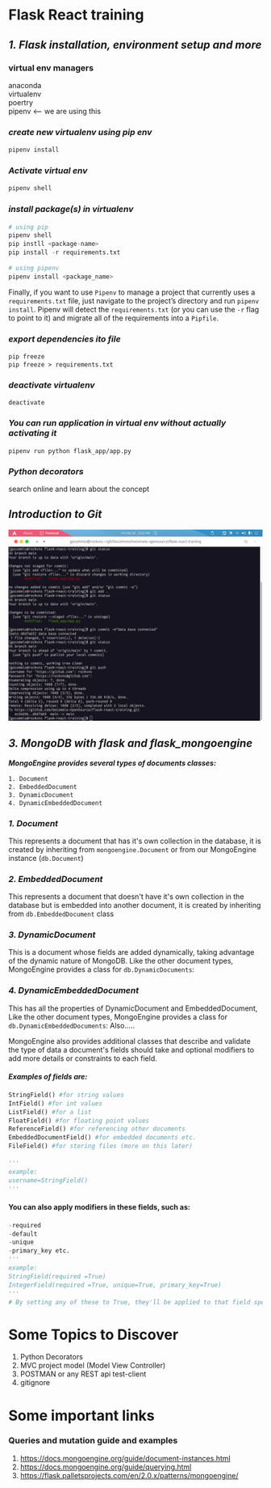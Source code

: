 # Flask React training

## ***1. Flask installation, environment setup and more***
### virtual env managers
anaconda\
virtualenv\
poertry\
pipenv <-- we are using this

### ***create new virtualenv using pip env***
```python
pipenv install
```

### ***Activate virtual env***
```python
pipenv shell
```


### ***install package(s) in virtualenv***
```python
# using pip
pipenv shell
pip instll <package-name>
pip install -r requirements.txt
```
```python
# using pipenv
pipenv install <package_name>
```
Finally, if you want to use `Pipenv` to manage a project that currently uses a `requirements.txt` file, just navigate to the project’s directory and run `pipenv install`. Pipenv will detect the `requirements.txt` (or you can use the `-r` flag to point to it) and migrate all of the requirements into a `Pipfile`.
### ***export dependencies ito file***
```
pip freeze
pip freeze > requirements.txt
```
### ***deactivate virtualenv***
```
deactivate
```
### ***You can run application in virtual env without actually activating it***
```
pipenv run python flask_app/app.py
```

### ***Python decorators***
search online and learn about the concept

## ***Introduction to Git***
![alt text](https://github.com/GoCommix-OpenSource/flask-react-training/blob/main/git%20commands.png?raw=true)



## ***3. MongoDB with flask and flask_mongoengine***

***MongoEngine provides several types of documents classes:***

    1. Document
    2. EmbeddedDocument
    3. DynamicDocument
    4. DynamicEmbeddedDocument


### ***1. Document***
This represents a document that has it's own collection in the database, it is created by
inheriting from `mongoengine.Document` or from our MongoEngine instance (`db.Document`)

### ***2. EmbeddedDocument***
This represents a document that doesn't have it's own collection in the database but is
embedded into another document, it is created by inheriting from `db.EmbeddedDocument` class
### ***3. DynamicDocument***
This is a document whose fields are added dynamically, taking advantage of the dynamic nature
of MongoDB.
Like the other document types, MongoEngine provides a class for `db.DynamicDocuments`:
### ***4. DynamicEmbeddedDocument***
This has all the properties of DynamicDocument and EmbeddedDocument, Like the other document types, MongoEngine provides a class for `db.DynamicEmbeddedDocuments`:
Also…..

MongoEngine also provides additional classes that describe and validate the type of data a document's fields should take and optional modifiers to add more details or constraints to each field.

#### ***Examples of fields are:***
```python 
StringField() #for string values
IntField() #for int values
ListField() #for a list
FloatField() #for floating point values
ReferenceField() #for referencing other documents
EmbeddedDocumentField() #for embedded documents etc.
FileField() #for storing files (more on this later)

'''
example:
username=StringField()
'''
```
#### You can also apply modifiers in these fields, such as:
```python
-required
-default
-unique
-primary_key etc.
'''
example: 
StringField(required =True)
IntegerField(required =True, unique=True, primary_key=True)
'''
# By setting any of these to True, they'll be applied to that field specifically.
```







# Some Topics to Discover
1. Python Decorators
2. MVC project model (Model View Controller)
3. POSTMAN or any REST api test-client
4. gitignore

# Some important links
### Queries and mutation guide and examples
1. https://docs.mongoengine.org/guide/document-instances.html
2. https://docs.mongoengine.org/guide/querying.html
3. https://flask.palletsprojects.com/en/2.0.x/patterns/mongoengine/


